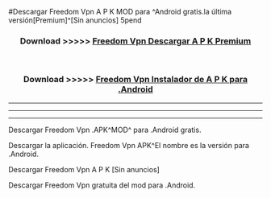 #Descargar Freedom Vpn  A P K MOD para ^Android gratis.la última versión[Premium]^[Sin anuncios] 5pend



<div align="center">
<h3>Download >>>>> <a href="https://es-web.web.app/?es= Freedom Vpn ">Freedom Vpn  Descargar A P K Premium</a></h3><br>

<h3>Download >>>>> <a href="https://es-web.web.app/?es= Freedom Vpn ">Freedom Vpn  Instalador de A P K para .Android</a></h3>
</div>


----------------------------------------------------------

----------------------------------------------------------

----------------------------------------------------------

Descargar Freedom Vpn  .APK^MOD^ para .Android gratis.

Descargar la aplicación. Freedom Vpn  APK^El nombre es la versión para .Android.

Descargar Freedom Vpn  A P K [Sin anuncios]

Descargar Freedom Vpn  gratuita del mod para .Android.